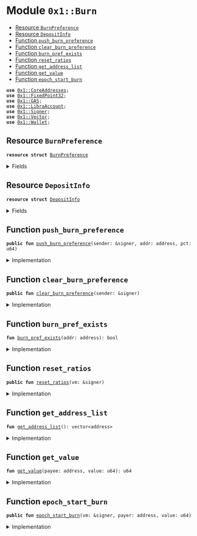 
<a name="0x1_Burn"></a>

# Module `0x1::Burn`



-  [Resource `BurnPreference`](#0x1_Burn_BurnPreference)
-  [Resource `DepositInfo`](#0x1_Burn_DepositInfo)
-  [Function `push_burn_preference`](#0x1_Burn_push_burn_preference)
-  [Function `clear_burn_preference`](#0x1_Burn_clear_burn_preference)
-  [Function `burn_pref_exists`](#0x1_Burn_burn_pref_exists)
-  [Function `reset_ratios`](#0x1_Burn_reset_ratios)
-  [Function `get_address_list`](#0x1_Burn_get_address_list)
-  [Function `get_value`](#0x1_Burn_get_value)
-  [Function `epoch_start_burn`](#0x1_Burn_epoch_start_burn)


<pre><code><b>use</b> <a href="CoreAddresses.md#0x1_CoreAddresses">0x1::CoreAddresses</a>;
<b>use</b> <a href="FixedPoint32.md#0x1_FixedPoint32">0x1::FixedPoint32</a>;
<b>use</b> <a href="GAS.md#0x1_GAS">0x1::GAS</a>;
<b>use</b> <a href="LibraAccount.md#0x1_LibraAccount">0x1::LibraAccount</a>;
<b>use</b> <a href="Signer.md#0x1_Signer">0x1::Signer</a>;
<b>use</b> <a href="Vector.md#0x1_Vector">0x1::Vector</a>;
<b>use</b> <a href="Wallet.md#0x1_Wallet">0x1::Wallet</a>;
</code></pre>



<a name="0x1_Burn_BurnPreference"></a>

## Resource `BurnPreference`



<pre><code><b>resource</b> <b>struct</b> <a href="Burn.md#0x1_Burn_BurnPreference">BurnPreference</a>
</code></pre>



<details>
<summary>Fields</summary>


<dl>
<dt>
<code>list: vector&lt;address&gt;</code>
</dt>
<dd>

</dd>
<dt>
<code>ratio: vector&lt;<a href="FixedPoint32.md#0x1_FixedPoint32_FixedPoint32">FixedPoint32::FixedPoint32</a>&gt;</code>
</dt>
<dd>

</dd>
</dl>


</details>

<a name="0x1_Burn_DepositInfo"></a>

## Resource `DepositInfo`



<pre><code><b>resource</b> <b>struct</b> <a href="Burn.md#0x1_Burn_DepositInfo">DepositInfo</a>
</code></pre>



<details>
<summary>Fields</summary>


<dl>
<dt>
<code>addr: vector&lt;address&gt;</code>
</dt>
<dd>

</dd>
<dt>
<code>deposits: vector&lt;u64&gt;</code>
</dt>
<dd>

</dd>
<dt>
<code>ratio: vector&lt;<a href="FixedPoint32.md#0x1_FixedPoint32_FixedPoint32">FixedPoint32::FixedPoint32</a>&gt;</code>
</dt>
<dd>

</dd>
</dl>


</details>

<a name="0x1_Burn_push_burn_preference"></a>

## Function `push_burn_preference`



<pre><code><b>public</b> <b>fun</b> <a href="Burn.md#0x1_Burn_push_burn_preference">push_burn_preference</a>(sender: &signer, addr: address, pct: u64)
</code></pre>



<details>
<summary>Implementation</summary>


<pre><code><b>public</b> <b>fun</b> <a href="Burn.md#0x1_Burn_push_burn_preference">push_burn_preference</a>(sender: &signer, addr: address, pct: u64) <b>acquires</b> <a href="Burn.md#0x1_Burn_BurnPreference">BurnPreference</a> {
  <b>if</b> (!<b>exists</b>&lt;<a href="Burn.md#0x1_Burn_BurnPreference">BurnPreference</a>&gt;(<a href="Signer.md#0x1_Signer_address_of">Signer::address_of</a>(sender))) {
    move_to&lt;<a href="Burn.md#0x1_Burn_BurnPreference">BurnPreference</a>&gt;(sender, <a href="Burn.md#0x1_Burn_BurnPreference">BurnPreference</a> {
      list: <a href="Vector.md#0x1_Vector_empty">Vector::empty</a>(),
      ratio: <a href="Vector.md#0x1_Vector_empty">Vector::empty</a>()
    })
  };

  <b>let</b> list = <a href="Wallet.md#0x1_Wallet_get_comm_list">Wallet::get_comm_list</a>();
  <b>if</b> (<a href="Vector.md#0x1_Vector_contains">Vector::contains</a>&lt;address&gt;(&list, &addr)){
    <b>let</b> b = borrow_global_mut&lt;<a href="Burn.md#0x1_Burn_BurnPreference">BurnPreference</a>&gt;(<a href="Signer.md#0x1_Signer_address_of">Signer::address_of</a>(sender));
    <a href="Vector.md#0x1_Vector_push_back">Vector::push_back</a>&lt;address&gt;(&<b>mut</b> b.list, addr);
    <b>let</b> r = <a href="FixedPoint32.md#0x1_FixedPoint32_create_from_rational">FixedPoint32::create_from_rational</a>(pct, 10000);
    <a href="Vector.md#0x1_Vector_push_back">Vector::push_back</a>&lt;<a href="FixedPoint32.md#0x1_FixedPoint32_FixedPoint32">FixedPoint32::FixedPoint32</a>&gt;(&<b>mut</b> b.ratio, r);
  };
}
</code></pre>



</details>

<a name="0x1_Burn_clear_burn_preference"></a>

## Function `clear_burn_preference`



<pre><code><b>public</b> <b>fun</b> <a href="Burn.md#0x1_Burn_clear_burn_preference">clear_burn_preference</a>(sender: &signer)
</code></pre>



<details>
<summary>Implementation</summary>


<pre><code><b>public</b> <b>fun</b> <a href="Burn.md#0x1_Burn_clear_burn_preference">clear_burn_preference</a>(sender: &signer) <b>acquires</b> <a href="Burn.md#0x1_Burn_BurnPreference">BurnPreference</a> {
  <b>if</b> (!<b>exists</b>&lt;<a href="Burn.md#0x1_Burn_BurnPreference">BurnPreference</a>&gt;(<a href="Signer.md#0x1_Signer_address_of">Signer::address_of</a>(sender))) {
    move_to&lt;<a href="Burn.md#0x1_Burn_BurnPreference">BurnPreference</a>&gt;(sender, <a href="Burn.md#0x1_Burn_BurnPreference">BurnPreference</a> {
      list: <a href="Vector.md#0x1_Vector_empty">Vector::empty</a>(),
      ratio: <a href="Vector.md#0x1_Vector_empty">Vector::empty</a>()
    })
  };

  <b>let</b> b = borrow_global_mut&lt;<a href="Burn.md#0x1_Burn_BurnPreference">BurnPreference</a>&gt;(<a href="Signer.md#0x1_Signer_address_of">Signer::address_of</a>(sender));
  b.list = <a href="Vector.md#0x1_Vector_empty">Vector::empty</a>();
  b.ratio = <a href="Vector.md#0x1_Vector_empty">Vector::empty</a>();
}
</code></pre>



</details>

<a name="0x1_Burn_burn_pref_exists"></a>

## Function `burn_pref_exists`



<pre><code><b>fun</b> <a href="Burn.md#0x1_Burn_burn_pref_exists">burn_pref_exists</a>(addr: address): bool
</code></pre>



<details>
<summary>Implementation</summary>


<pre><code><b>fun</b> <a href="Burn.md#0x1_Burn_burn_pref_exists">burn_pref_exists</a>(addr: address): bool <b>acquires</b> <a href="Burn.md#0x1_Burn_BurnPreference">BurnPreference</a> {
  <b>if</b> (<b>exists</b>&lt;<a href="Burn.md#0x1_Burn_BurnPreference">BurnPreference</a>&gt;(addr)) {
    <b>let</b> b = borrow_global_mut&lt;<a href="Burn.md#0x1_Burn_BurnPreference">BurnPreference</a>&gt;(addr);
    <b>if</b> (<a href="Vector.md#0x1_Vector_length">Vector::length</a>&lt;address&gt;(&b.list) &gt; 0) {
      <b>return</b> <b>true</b>
    }
  };
  <b>return</b> <b>false</b>
}
</code></pre>



</details>

<a name="0x1_Burn_reset_ratios"></a>

## Function `reset_ratios`



<pre><code><b>public</b> <b>fun</b> <a href="Burn.md#0x1_Burn_reset_ratios">reset_ratios</a>(vm: &signer)
</code></pre>



<details>
<summary>Implementation</summary>


<pre><code><b>public</b> <b>fun</b> <a href="Burn.md#0x1_Burn_reset_ratios">reset_ratios</a>(vm: &signer) <b>acquires</b> <a href="Burn.md#0x1_Burn_DepositInfo">DepositInfo</a> {
  <a href="CoreAddresses.md#0x1_CoreAddresses_assert_libra_root">CoreAddresses::assert_libra_root</a>(vm);
  <b>let</b> list = <a href="Wallet.md#0x1_Wallet_get_comm_list">Wallet::get_comm_list</a>();
  <b>let</b> len = <a href="Vector.md#0x1_Vector_length">Vector::length</a>(&list);
  <b>let</b> i = 0;
  <b>let</b> global_deposits = 0;
  <b>let</b> deposit_vec = <a href="Vector.md#0x1_Vector_empty">Vector::empty</a>&lt;u64&gt;();

  <b>while</b> (i &lt; len) {
    <b>let</b> addr = *<a href="Vector.md#0x1_Vector_borrow">Vector::borrow</a>(&list, i);
    <b>let</b> cumu = <a href="LibraAccount.md#0x1_LibraAccount_get_cumulative_deposits">LibraAccount::get_cumulative_deposits</a>(addr);
    global_deposits = global_deposits + cumu;
    <a href="Vector.md#0x1_Vector_push_back">Vector::push_back</a>(&<b>mut</b> deposit_vec, cumu);
    i = i + 1;
  };

  <b>let</b> ratios_vec = <a href="Vector.md#0x1_Vector_empty">Vector::empty</a>&lt;<a href="FixedPoint32.md#0x1_FixedPoint32_FixedPoint32">FixedPoint32::FixedPoint32</a>&gt;();
  <b>while</b> (i &lt; len) {
    <b>let</b> cumu = *<a href="Vector.md#0x1_Vector_borrow">Vector::borrow</a>(&deposit_vec, i);
    <b>let</b> ratio = <a href="FixedPoint32.md#0x1_FixedPoint32_create_from_rational">FixedPoint32::create_from_rational</a>(cumu, global_deposits);
    <a href="Vector.md#0x1_Vector_push_back">Vector::push_back</a>(&<b>mut</b> ratios_vec, ratio);
    i = i + 1;
  };
  <b>let</b> d = borrow_global_mut&lt;<a href="Burn.md#0x1_Burn_DepositInfo">DepositInfo</a>&gt;(0x0);
  d.addr = list;
  d.deposits = deposit_vec;
  d.ratio = ratios_vec;
}
</code></pre>



</details>

<a name="0x1_Burn_get_address_list"></a>

## Function `get_address_list`



<pre><code><b>fun</b> <a href="Burn.md#0x1_Burn_get_address_list">get_address_list</a>(): vector&lt;address&gt;
</code></pre>



<details>
<summary>Implementation</summary>


<pre><code><b>fun</b> <a href="Burn.md#0x1_Burn_get_address_list">get_address_list</a>(): vector&lt;address&gt; <b>acquires</b> <a href="Burn.md#0x1_Burn_DepositInfo">DepositInfo</a> {
  *&borrow_global&lt;<a href="Burn.md#0x1_Burn_DepositInfo">DepositInfo</a>&gt;(0x0).addr
}
</code></pre>



</details>

<a name="0x1_Burn_get_value"></a>

## Function `get_value`



<pre><code><b>fun</b> <a href="Burn.md#0x1_Burn_get_value">get_value</a>(payee: address, value: u64): u64
</code></pre>



<details>
<summary>Implementation</summary>


<pre><code><b>fun</b> <a href="Burn.md#0x1_Burn_get_value">get_value</a>(payee: address, value: u64): u64 <b>acquires</b> <a href="Burn.md#0x1_Burn_DepositInfo">DepositInfo</a> {
  <b>let</b> d = borrow_global&lt;<a href="Burn.md#0x1_Burn_DepositInfo">DepositInfo</a>&gt;(0x0);
  <b>let</b> (_, i) = <a href="Vector.md#0x1_Vector_index_of">Vector::index_of</a>(&d.addr, &payee);
  <b>let</b> ratio = *<a href="Vector.md#0x1_Vector_borrow">Vector::borrow</a>(&d.ratio, i);
  <a href="FixedPoint32.md#0x1_FixedPoint32_multiply_u64">FixedPoint32::multiply_u64</a>(value, ratio)
}
</code></pre>



</details>

<a name="0x1_Burn_epoch_start_burn"></a>

## Function `epoch_start_burn`



<pre><code><b>public</b> <b>fun</b> <a href="Burn.md#0x1_Burn_epoch_start_burn">epoch_start_burn</a>(vm: &signer, payer: address, value: u64)
</code></pre>



<details>
<summary>Implementation</summary>


<pre><code><b>public</b> <b>fun</b> <a href="Burn.md#0x1_Burn_epoch_start_burn">epoch_start_burn</a>(vm: &signer, payer: address, value: u64) <b>acquires</b> <a href="Burn.md#0x1_Burn_DepositInfo">DepositInfo</a>{
  <b>let</b> list = <a href="Burn.md#0x1_Burn_get_address_list">get_address_list</a>();
  <b>let</b> len = <a href="Vector.md#0x1_Vector_length">Vector::length</a>&lt;address&gt;(&list);
  <b>let</b> i = 0;
  <b>while</b> (i &lt; len) {
    <b>let</b> payee = *<a href="Vector.md#0x1_Vector_borrow">Vector::borrow</a>&lt;address&gt;(&list, i);
    <b>let</b> val = <a href="Burn.md#0x1_Burn_get_value">get_value</a>(payee, value);

    <a href="LibraAccount.md#0x1_LibraAccount_vm_make_payment_no_limit">LibraAccount::vm_make_payment_no_limit</a>&lt;<a href="GAS.md#0x1_GAS">GAS</a>&gt;(
        payer,
        payee,
        val,
        b"epoch start",
        b"epoch start",
        vm,
    );
    i = i + 1;
  };
}
</code></pre>



</details>


[//]: # ("File containing references which can be used from documentation")
[ACCESS_CONTROL]: https://github.com/libra/lip/blob/master/lips/lip-2.md
[ROLE]: https://github.com/libra/lip/blob/master/lips/lip-2.md#roles
[PERMISSION]: https://github.com/libra/lip/blob/master/lips/lip-2.md#permissions

